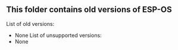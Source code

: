 ## This folder contains old versions of ESP-OS
List of old versions:
  - None
List of unsupported versions:
  - None
